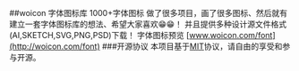 ##woicon 字体图标库 1000+字体图标
做了很多项目，画了很多图标、然后就有建立一套字体图标库的想法、希望大家喜欢😁😁！
并且提供多种设计源文件格式(AI,SKETCH,SVG,PNG,PSD)下载！
字体图标预览
[www.woicon.com/font](http://woicon.com/font)
###开源协议
本项目基于[MIT](https://zh.wikipedia.org/wiki/MIT%E8%A8%B1%E5%8F%AF%E8%AD%89)协议，请自由的享受和参与开源。
